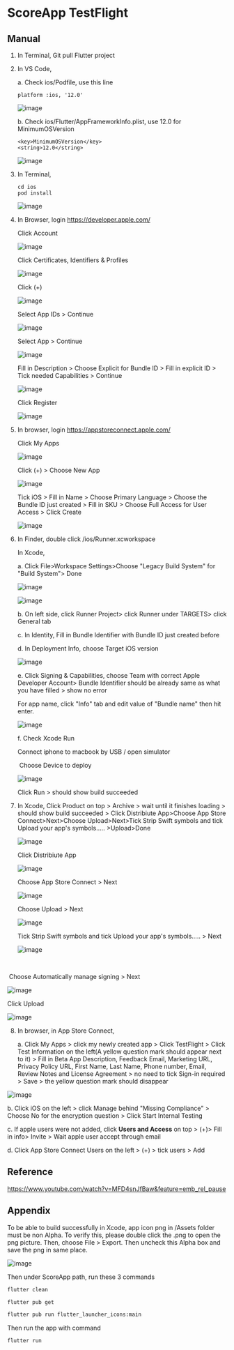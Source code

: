 







# ScoreApp TestFlight

## Manual

1. In Terminal, Git pull Flutter project

2. In VS Code,

   a. Check ios/Podfile, use this line

   ```
   platform :ios, '12.0'
   ```

   ![image](images/Screenshot1.png)

   b. Check ios/Flutter/AppFrameworkInfo.plist, use 12.0 for MinimumOSVersion

   ```
   <key>MinimumOSVersion</key>
   <string>12.0</string>
   ```

   ![image](images/Screenshot2.png)

3. In Terminal,

   ```shell
   cd ios
   pod install
   ```

   ![image](images/Screenshot3.png)

4. In Browser, login https://developer.apple.com/

   Click Account

   ![image](images/Screenshot4.png)

   

   Click Certificates, Identifiers & Profiles

   ![image](images/Screenshot5.png)

   

   Click (+)

   ![image](images/Screenshot6.png)

   

   Select App IDs > Continue

   ![image](images/Screenshot7.png)

   

   Select App > Continue

   ![image](images/Screenshot8.png)

   

   Fill in Description > Choose Explicit for Bundle ID > Fill in explicit ID > Tick needed Capabilities > Continue

   ![image](images/Screenshot9.png)

   

   Click Register

   ![image](images/Screenshot10.png)

5. In browser, login https://appstoreconnect.apple.com/

   Click My Apps

   ![image](images/Screenshot11.png)

   

   Click (+) > Choose New App

   ![image](images/Screenshot12.png)

   Tick iOS > Fill in Name > Choose Primary Language > Choose the Bundle ID just  created > Fill in SKU > Choose Full Access for User Access > Click Create

   ![image](images/Screenshot13.png)

6. In Finder, double click /ios/Runner.xcworkspace

   In Xcode, 

   a. Click File>Workspace Settings>Choose "Legacy Build System" for "Build System"> Done

   ![image](images/Screenshot14.png)

   ![image](images/Screenshot15.png)

   

   b. On left side, click Runner Project> click Runner under TARGETS> click General tab

   c. In Identity, Fill in Bundle Identifier with Bundle ID just created before

   d. In Deployment Info, choose Target iOS version

   ![image](images/Screenshot16.png)

   

   e. Click Signing & Capabilities, choose Team with correct Apple Developer Account> Bundle Identifier should be already same as what you have filled > show no error

   For app name, click "Info" tab and edit value of "Bundle name" then hit enter.

   ![image](images/Screenshot17.png)

   f. Check Xcode Run

      Connect iphone to macbook by USB / open simulator

   ​	Choose Device to deploy

   ![image](images/Screenshot18.png)

   Click Run > should show build succeeded

7. In Xcode, Click Product on top > Archive > wait until it finishes loading > should show build succeeded > Click Distribiute App>Choose App Store Connect>Next>Choose Upload>Next>Tick Strip Swift symbols and tick Upload your app's symbols..... >Upload>Done

   ![image](images/Screenshot19.png)

   

   Click Distribiute App

   ![image](images/Screenshot20.png)

   

   Choose App Store Connect > Next

   ![image](images/Screenshot21.png)

   

   Choose Upload > Next

   ![image](images/Screenshot22.png)

   

   Tick Strip Swift symbols and tick Upload your app's symbols..... > Next

   ![image](images/Screenshot23.png)

​		

​		Choose Automatically manage signing > Next

![image](images/Screenshot24.png)



Click Upload

![image](images/Screenshot25.png)

8. In browser, in App Store Connect, 

   a. Click My Apps > click my newly created app > Click TestFlight > Click Test Information on the left(A yellow question mark should appear next to it) > Fill in Beta App Description, Feedback Email, Marketing URL, Privacy Policy URL, First Name, Last Name, Phone number, Email, Review Notes and License Agreement > no need to tick Sign-in required > Save > the yellow question mark should disappear

![image](images/Screenshot26.png)

b. Click iOS on the left > click Manage behind "Missing Compliance" > Choose No for the encryption question > Click Start Internal Testing

c. If apple users were not added, click **Users and Access** on top > (+)> Fill in info> Invite > Wait apple user accept through email

d. Click App Store Connect Users on the left > (+) > tick users > Add



## Reference

https://www.youtube.com/watch?v=MFD4snJfBaw&feature=emb_rel_pause



## Appendix

To be able to build successfully in Xcode, app icon png in /Assets folder must be non Alpha. To verify this, please double click the .png to open the png picture. Then, choose File > Export. Then uncheck this Alpha box and save the png in same place.

![image](images/Screenshot27.png)

Then under ScoreApp path, run these 3 commands

```bash
flutter clean

flutter pub get

flutter pub run flutter_launcher_icons:main
```

Then run the app with command

```bash
flutter run
```

